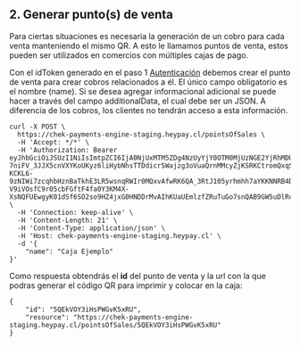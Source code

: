## 2. Generar punto(s) de venta
Para ciertas situaciones es necesaria la generación de un cobro para cada venta manteniendo el mismo QR. A esto le llamamos puntos de venta, estos pueden ser utilizados en comercios con múltiples cajas de pago.

Con el idToken generado en el paso 1 [Autenticación](autentication.md) debemos crear el punto de venta para crear cobros relacionados a él. El único campo obligatorio es el nombre (name). Si se desea agregar informacional adicional se puede hacer a través del campo additionalData, el cual debe ser un JSON. A diferencia de los cobros, los clientes no tendrán acceso a esta información.

```
curl -X POST \
  https://chek-payments-engine-staging.heypay.cl/pointsOfSales \
  -H 'Accept: */*' \
  -H 'Authorization: Bearer eyJhbGciOiJSUzI1NiIsImtpZCI6IjA0NjUxMTM5ZDg4NzUyYjY0OTM0MjUzNGE2YjRhMDUxMjVkNzhmYmIiLCJ0eXAiOiJKV1QifQ.eyJjaGFubmVsIjoib3Blbi1hcGkiLCJhY2NvdW50c19wcml2aWxlZ2VzIjp7IjFFT2RVbkRnRHZkdXRSektHZ1VOIjpbImFkbWluIl19LCJpc3MiOiJodHRwczovL3NlY3VyZXRva2VuLmdvb2dsZS5jb20vY2hlay1hY2NvdW50cy1lbmdpbmUtc3RhZ2luZyIsImF1ZCI6ImNoZWstYWNjb3VudHMtZW5naW5lLXN0YWdpbmciLCJhdXRoX3RpbWUiOjE1NzU2MDY4NDksInVzZXJfaWQiOiJFdEVmVmE2QTRadUxCNkdvOWJETy1hZG1pbiIsInN1YiI6IkV0RWZWYTZBNFp1TEI2R285YkRPLWFkbWluIiwiaWF0IjoxNTc1NjA2ODQ5LCJleHAiOjE1NzU2MTA0NDksImZpcmViYXNlIjp7ImlkZW50aXRpZXMiOnt9LCJzaWduX2luX3Byb3ZpZGVyIjoiY3VzdG9tIn19.D-7niFV_3JJX5cnVXYKoUKyz6liHybNhsTTDdicr5Wajzg3oVuaQrnMMcyZjKSRKCtromQxqS6FQiWSK91L4cZlOOj9hMaXEHAqiobZL3z-KCKL6-9zNIWi7zcqhbHznBaTkhE3LR5wsnqRWIr0MQxvAfwRK6QA_3RtJ105yrhmhh7aYKKNNRB4DTpez5HDYS1yjXMSfcY42ODWx1X9Sq9zLkf6_x8mi-V9iVOsfC9r05cbFGftF4fa0Y3KM4X-XsNQFUEwgyK01dSf6SO2so9HZ4jxG0HNDDrMvAIhKUaUEmlzfZRuTuGo7snQAB9GW5uDlRcgL7yVp6VyMEqp88Q' \
  -H 'Connection: keep-alive' \
  -H 'Content-Length: 21' \
  -H 'Content-Type: application/json' \
  -H 'Host: chek-payments-engine-staging.heypay.cl' \
  -d '{
	"name": "Caja Ejemplo"
}'
```

Como respuesta obtendrás el **id** del punto de venta y la url con la que podras generar el código QR para imprimir y colocar en la caja:

```
{
    "id": "5QEkVOY3iHsPWGvK5xRU",
    "resource": "https://chek-payments-engine-staging.heypay.cl/pointsOfSales/5QEkVOY3iHsPWGvK5xRU"
}
```
